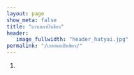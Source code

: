 ```yaml
---
layout: page
show_meta: false
title: "เกาเหลาป้าเขียว"
header:
   image_fullwidth: "header_hatyai.jpg"
permalink: "/เกาเหลาป้าเขียว/"
---
```

1.
